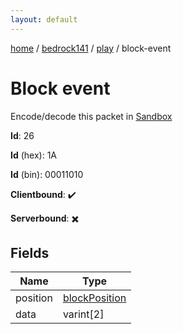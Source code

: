```yaml
---
layout: default
---
```


[home](/)  /  [bedrock141](/protocol/bedrock141)  /  [play](/protocol/bedrock141/play)  /  block-event

# Block event

Encode/decode this packet in [Sandbox](../../../sandbox/bedrock141#play.block_event)

**Id**: 26

**Id** (hex): 1A

**Id** (bin): 00011010

**Clientbound**: ✔️

**Serverbound**: ✖️

## Fields

Name | Type
---|---
position | [blockPosition](/protocol/bedrock141/types/block-position)
data | varint[2]
